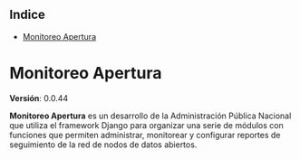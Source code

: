 <!-- START doctoc generated TOC please keep comment here to allow auto update -->
<!-- DON'T EDIT THIS SECTION, INSTEAD RE-RUN doctoc TO UPDATE -->
## Indice

- [Monitoreo Apertura](#monitoreo-apertura)

<!-- END doctoc generated TOC please keep comment here to allow auto update -->

# Monitoreo Apertura

<!-- [![Build Status](https://travis-ci.org/datosgobar/monitoreo-apertura.svg?branch=master)](https://travis-ci.org/datosgobar/monitoreo-apertura)
[![Docs Status](https://readthedocs.org/projects/monitoreo-apertura/badge/?version=master)](http://monitoreo-apertura.readthedocs.io/es/master/)
[![GitHub version](https://badge.fury.io/gh/datosgobar%2Fmonitoreo-apertura.svg)](https://badge.fury.io/gh/datosgobar%2Fmonitoreo-apertura)
 -->
**Versión**: 0.0.44

**Monitoreo Apertura** es un desarrollo de la Administración Pública Nacional que utiliza el framework Django para organizar una serie de módulos con funciones que permiten administrar, monitorear y configurar reportes de seguimiento de la red de nodos de datos abiertos.
